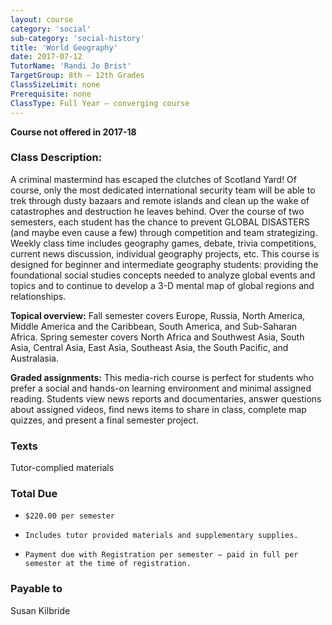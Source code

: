 ```yaml
---
layout: course
category: 'social'
sub-category: 'social-history'
title: 'World Geography'
date: 2017-07-12
TutorName: 'Randi Jo Brist'
TargetGroup: 8th – 12th Grades
ClassSizeLimit: none
Prerequisite: none
ClassType: Full Year – converging course
---
```

**Course not offered in 2017-18**

### Class Description:
A criminal mastermind has escaped the clutches of Scotland Yard! Of course, only the most dedicated international security team will be able to trek through dusty bazaars and remote islands and clean up the wake of catastrophes and destruction he leaves behind. Over the course of two semesters, each student has the chance to prevent GLOBAL DISASTERS (and maybe even cause a few) through competition and team strategizing. Weekly class time includes geography games, debate, trivia competitions, current news discussion, individual geography projects, etc. This course is designed for beginner and intermediate geography students: providing the foundational social studies concepts needed to analyze global events and topics and to continue to develop a 3-D mental map of global regions and relationships.

**Topical overview:** Fall semester covers Europe, Russia, North America, Middle America and the Caribbean, South America, and Sub-Saharan Africa. Spring semester covers North Africa and Southwest Asia, South Asia, Central Asia, East Asia, Southeast Asia, the South Pacific, and Australasia.

**Graded assignments:** This media-rich course is perfect for students who prefer a social and hands-on learning environment and minimal assigned reading. Students view news reports and documentaries, answer questions about assigned videos, find news items to share in class, complete map quizzes, and present a final semester project.
 
### Texts
Tutor-complied materials

### Total Due
*     $220.00 per semester
*     Includes tutor provided materials and supplementary supplies.
*     Payment due with Registration per semester – paid in full per semester at the time of registration.

### Payable to
Susan Kilbride